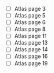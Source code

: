 
- [ ] Atlas page 3
- [ ] Atlas page 5
- [ ] Atlas page 6
- [ ] Atlas page 8
- [ ] Atlas page 11
- [ ] Atlas page 13
- [ ] Atlas page 14
- [ ] Atlas page 16
- [ ] Atlas page 19
